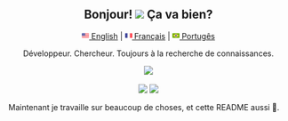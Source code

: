 <p align="center">
 <h2 align="center">Bonjour! <img src="https://raw.githubusercontent.com/MartinHeinz/MartinHeinz/master/wave.gif" width="21"> Ça va bien?</h2>
</p>
<p align="center">
  <a href="README.md"><img src="images/us-flag.png" height="13"> English</a> | 
  <a href="README_fr.md"><img src="images/fr-flag.png" height="13"> Français</a> |  
  <a href="README_pt.md"><img src="images/br-flag.png" height="13"> Portugês</a>
</p>

<p align="center">
Développeur. Chercheur. Toujours à la recherche de connaissances.
</p>


<p align="center">
<img height="137px" src="https://github-readme-streak-stats.herokuapp.com/?user=brunotacca&hide_border=true&theme=nightowl" />
</p>
<p align="center">
<img height="137px" src="https://github-readme-stats.vercel.app/api?username=brunotacca&hide_title=true&hide_border=true&show_icons=true&include_all_commits=true&count_private=true&line_height=21&theme=nightowl" /> <img height="137px" src="https://github-readme-stats.vercel.app/api/top-langs/?username=brunotacca&hide=html&hide_title=true&hide_border=true&layout=compact&langs_count=8&theme=nightowl" />
</p>

Maintenant je travaille sur beaucoup de choses, et cette README aussi 🤔.
